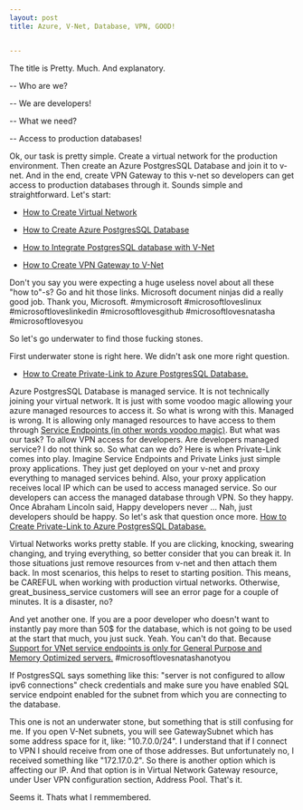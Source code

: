 ```yaml
---
layout: post
title: Azure, V-Net, Database, VPN, GOOD!


---
```


The title is Pretty. Much. And explanatory. 

-- Who are we?

-- We are developers!

-- What we need? 

-- Access to production databases!

Ok, our task is pretty simple. Create a virtual network for the production environment. Then create an Azure PostgresSQL Database and join it to v-net. And in the end, create VPN Gateway to this v-net so developers can get access to production databases through it. Sounds simple and straightforward. Let's start:

- [How to Create Virtual Network](https://docs.microsoft.com/th-th/azure/virtual-network/quick-create-portal)

- [How to Create Azure PostgresSQL Database](https://docs.microsoft.com/en-us/azure/postgresql/quickstart-create-server-database-portal)

- [How to Integrate PostgresSQL database with V-Net](https://docs.microsoft.com/en-us/azure/postgresql/howto-manage-vnet-using-portal#create-a-vnet-rule-and-enable-service-endpoints-in-the-azure-portal)

- [How to Create VPN Gateway to V-Net](https://docs.microsoft.com/en-us/azure/vpn-gateway/vpn-gateway-howto-point-to-site-resource-manager-portal)

Don't you say you were expecting a huge useless novel about all these "how to"-s? Go and hit those links. Microsoft document ninjas did a really good job. Thank you, Microsoft. #mymicrosoft #microsoftloveslinux #microsoftloveslinkedin #microsoftlovesgithub #microsoftlovesnatasha #microsoftlovesyou

So let's go underwater to find those fucking stones.

<!--more-->

First underwater stone is right here. We didn't ask one more right question.

- [How to Create Private-Link to Azure PostgresSQL Database.](https://docs.microsoft.com/en-us/azure/postgresql/howto-configure-privatelink-portal)

Azure PostgresSQL Database is managed service. It is not technically joining your virtual network. It is just with some voodoo magic allowing your azure managed resources to access it. So what is wrong with this. Managed is wrong. It is allowing only managed resources to have access to them through [Service Endpoints (in other words voodoo magic)](https://docs.microsoft.com/en-us/azure/virtual-network/virtual-network-service-endpoints-overview). But what was our task? To allow VPN access for developers. Are developers managed service? I do not think so. So what can we do? Here is when Private-Link comes into play. Imagine Service Endpoints and Private Links just simple proxy applications. They just get deployed on your v-net and proxy everything to managed services behind. Also, your proxy application receives local IP which can be used to access managed service. So our developers can access the managed database through VPN. So they happy. Once Abraham Lincoln said, Happy developers never ... Nah, just developers should be happy. So let's ask that question once more. [How to Create Private-Link to Azure PostgresSQL Database.](https://docs.microsoft.com/en-us/azure/postgresql/howto-configure-privatelink-portal)

Virtual Networks works pretty stable. If you are clicking, knocking, swearing changing, and trying everything, so better consider that you can break it. In those situations just remove resources from v-net and then attach them back. In most scenarios, this helps to reset to starting position. This means, be CAREFUL when working with production virtual networks. Otherwise, great_business_service customers will see an error page for a couple of minutes. It is a disaster, no?

And yet another one. If you are a poor developer who doesn't want to instantly pay more than 50$ for the database, which is not going to be used at the start that much, you just suck. Yeah. You can't do that. Because [Support for VNet service endpoints is only for General Purpose and Memory Optimized servers.](https://docs.microsoft.com/en-us/azure/postgresql/concepts-limits#vnet-service-endpoints) #microsoftlovesnatashanotyou

If PostgresSQL says something like this: "server is not configured to allow ipv6 connections" check credentials and make sure you have enabled SQL service endpoint enabled for the subnet from which you are connecting to the database.

This one is not an underwater stone, but something that is still confusing for me. If you open V-Net subnets, you will see GatewaySubnet which has some address space for it, like: "10.7.0.0/24". I understand that if I connect to VPN I should receive from one of those addresses. But unfortunately no, I received something like "172.17.0.2". So there is another option which is affecting our IP. And that option is in Virtual Network Gateway resource, under User VPN configuration section, Address Pool. That's it. 

Seems it. Thats what I remmembered.
